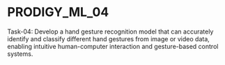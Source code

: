 # PRODIGY_ML_04

Task-04: Develop a hand gesture recognition model that can accurately identify and classify different hand gestures from image or video data, enabling intuitive human-computer interaction and gesture-based control systems.
